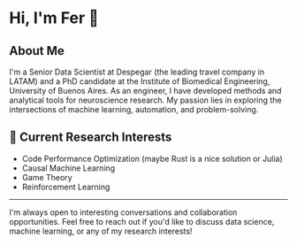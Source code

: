 # Hi, I'm Fer 👋

## About Me
I'm a Senior Data Scientist at Despegar (the leading travel company in LATAM) and a PhD candidate at the Institute of Biomedical Engineering, University of Buenos Aires. As an engineer, I have developed methods and analytical tools for neuroscience research.
My passion lies in exploring the intersections of machine learning, automation, and problem-solving.


## 🌱 Current Research Interests
- Code Performance Optimization (maybe Rust is a nice solution or Julia)
- Causal Machine Learning
- Game Theory
- Reinforcement Learning

---

I'm always open to interesting conversations and collaboration opportunities. Feel free to reach out if you'd like to discuss data science, machine learning, or any of my research interests!
